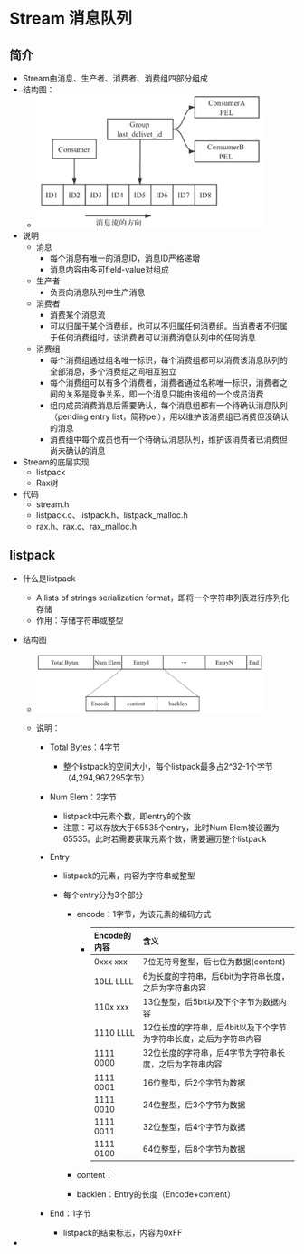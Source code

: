 # Stream 消息队列

## 简介

+ Stream由消息、生产者、消费者、消费组四部分组成
+ 结构图：
  + <img src="https://github.com/baozi929/Notes/blob/main/redis/learning-redis/figures/stream_stream.png" width="400"/>
+ 说明
  + 消息
    + 每个消息有唯一的消息ID，消息ID严格递增
    + 消息内容由多可field-value对组成
  + 生产者
    + 负责向消息队列中生产消息
  + 消费者
    + 消费某个消息流
    + 可以归属于某个消费组，也可以不归属任何消费组。当消费者不归属于任何消费组时，该消费者可以消费消息队列中的任何消息
  + 消费组
    + 每个消费组通过组名唯一标识，每个消费组都可以消费该消息队列的全部消息，多个消费组之间相互独立
    + 每个消费组可以有多个消费者，消费者通过名称唯一标识，消费者之间的关系是竞争关系，即一个消息只能由该组的一个成员消费
    + 组内成员消费消息后需要确认，每个消息组都有一个待确认消息队列（pending entry list，简称pel），用以维护该消费组已消费但没确认的消息
    + 消费组中每个成员也有一个待确认消息队列，维护该消费者已消费但尚未确认的消息
+ Stream的底层实现
  + listpack
  + Rax树
+ 代码
  + stream.h
  + listpack.c、listpack.h、listpack_malloc.h
  + rax.h、rax.c、rax_malloc.h
  

## listpack

+ 什么是listpack

  + A lists of strings serialization format，即将一个字符串列表进行序列化存储
  + 作用：存储字符串或整型

+ 结构图

  + <img src="https://github.com/baozi929/Notes/blob/main/redis/learning-redis/figures/stream_listpack.png" width="400"/>

  + 说明：

    + Total Bytes：4字节

      + 整个listpack的空间大小，每个listpack最多占2^32-1个字节（4,294,967,295字节）

    + Num Elem：2字节

      + listpack中元素个数，即entry的个数
      + 注意：可以存放大于65535个entry，此时Num Elem被设置为65535。此时若需要获取元素个数，需要遍历整个listpack

    + Entry

      + listpack的元素，内容为字符串或整型

      + 每个entry分为3个部分

        + encode：1字节，为该元素的编码方式

          + | Encode的内容 | 含义                                                         |
            | ------------ | ------------------------------------------------------------ |
            | 0xxx xxx     | 7位无符号整型，后七位为数据(content)                         |
            | 10LL LLLL    | 6为长度的字符串，后6bit为字符串长度，之后为字符串内容        |
            | 110x xxx     | 13位整型，后5bit以及下个字节为数据内容                       |
            | 1110 LLLL    | 12位长度的字符串，后4bit以及下个字节为字符串长度，之后为字符串内容 |
            | 1111 0000    | 32位长度的字符串，后4字节为字符串长度，之后为字符串内容      |
            | 1111 0001    | 16位整型，后2个字节为数据                                    |
            | 1111 0010    | 24位整型，后3个字节为数据                                    |
            | 1111 0011    | 32位整型，后4个字节为数据                                    |
            | 1111 0100    | 64位整型，后8个字节为数据                                    |

            

        + content：

        + backlen：Entry的长度（Encode+content）

    + End：1字节

      + listpack的结束标志，内容为0xFF

+ 



